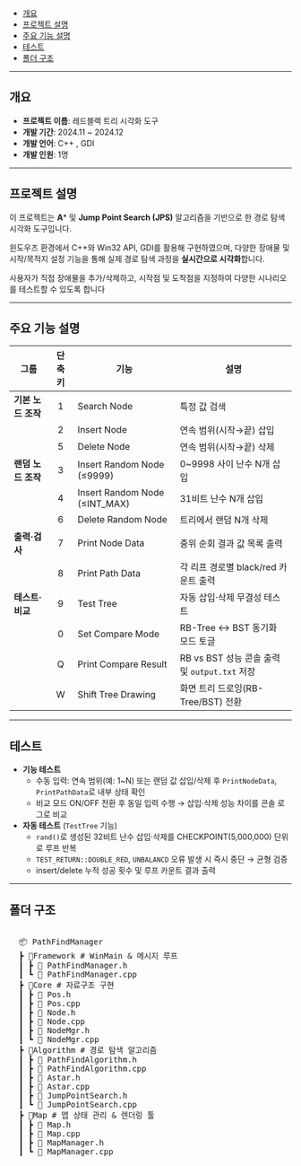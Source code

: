 - [개요](#개요)
- [프로젝트 설명](#프로젝트-설명)
- [주요 기능 설명](#주요기능_설명)
- [테스트](#테스트)
- [폴더 구조](#폴더-구조)

---

## 개요

- **프로젝트 이름**: 레드블랙 트리 시각화 도구
- **개발 기간**: 2024.11 ~ 2024.12
- **개발 언어**: C++ , GDI
- **개발 인원**: 1명

---

## 프로젝트 설명

이 프로젝트는 **A*** 및 **Jump Point Search (JPS)** 알고리즘을 기반으로 한 경로 탐색 시각화 도구입니다.

윈도우즈 환경에서 C++와 Win32 API, GDI를 활용해 구현하였으며, 다양한 장애물 및 시작/목적지 설정 기능을 통해 실제 경로 탐색 과정을 **실시간으로 시각화**합니다.

사용자가 직접 장애물을 추가/삭제하고, 시작점 및 도착점을 지정하여 다양한 시나리오를 테스트할 수 있도록 합니다

---

## 주요 기능 설명

| 그룹           | 단축키 | 기능                             | 설명                                          |
| -------------- | :----: | -------------------------------- | --------------------------------------------- |
| **기본 노드 조작** | 1      | Search Node                      | 특정 값 검색                                   |
|                | 2      | Insert Node                      | 연속 범위(시작→끝) 삽입                         |
|                | 5      | Delete Node                      | 연속 범위(시작→끝) 삭제                         |
| **랜덤 노드 조작** | 3      | Insert Random Node (≤9999)       | 0~9998 사이 난수 N개 삽입                      |
|                | 4      | Insert Random Node (≤INT_MAX)    | 31비트 난수 N개 삽입                           |
|                | 6      | Delete Random Node               | 트리에서 랜덤 N개 삭제                         |
| **출력·검사**     | 7      | Print Node Data                  | 중위 순회 결과 값 목록 출력                    |
|                | 8      | Print Path Data                  | 각 리프 경로별 black/red 카운트 출력             |
| **테스트·비교**   | 9      | Test Tree                        | 자동 삽입·삭제 무결성 테스트                    |
|                | 0      | Set Compare Mode                 | RB-Tree ↔ BST 동기화 모드 토글                 |
|                | Q      | Print Compare Result             | RB vs BST 성능 콘솔 출력 및 `output.txt` 저장 |
|                | W      | Shift Tree Drawing               | 화면 트리 드로잉(RB-Tree/BST) 전환             |

---

## 테스트

- **기능 테스트**
    - 수동 입력: 연속 범위(예: 1~N) 또는 랜덤 값 삽입/삭제 후 `PrintNodeData`, `PrintPathData`로 내부 상태 확인
    - 비교 모드 ON/OFF 전환 후 동일 입력 수행 → 삽입·삭제 성능 차이를 콘솔 로그로 비교
- **자동 테스트** (`TestTree` 기능)
    - `rand()`로 생성된 32비트 난수 삽입·삭제를 CHECKPOINT(5,000,000) 단위로 루프 반복
    - `TEST_RETURN::DOUBLE_RED`, `UNBALANCD` 오류 발생 시 즉시 중단 → 균형 검증
    - insert/delete 누적 성공 횟수 및 루프 카운트 결과 출력
---

## 폴더 구조

<pre> 
  📦 PathFindManager 
  ┣ 📂Framework # WinMain & 메시지 루프 
  ┃ ┣ 📜 PathFindManager.h 
  ┃ ┗ 📜 PathFindManager.cpp 
  ┣ 📂Core # 자료구조 구현 
  ┃ ┣ 📜 Pos.h 
  ┃ ┣ 📜 Pos.cpp 
  ┃ ┣ 📜 Node.h 
  ┃ ┣ 📜 Node.cpp 
  ┃ ┣ 📜 NodeMgr.h 
  ┃ ┗ 📜 NodeMgr.cpp 
  ┣ 📂Algorithm # 경로 탐색 알고리즘 
  ┃ ┣ 📜 PathFindAlgorithm.h 
  ┃ ┣ 📜 PathFindAlgorithm.cpp 
  ┃ ┣ 📜 Astar.h 
  ┃ ┣ 📜 Astar.cpp 
  ┃ ┣ 📜 JumpPointSearch.h 
  ┃ ┗ 📜 JumpPointSearch.cpp 
  ┣ 📂Map # 맵 상태 관리 & 렌더링 툴 
  ┃ ┣ 📜 Map.h 
  ┃ ┣ 📜 Map.cpp 
  ┃ ┣ 📜 MapManager.h 
  ┃ ┗ 📜 MapManager.cpp 
</pre>
